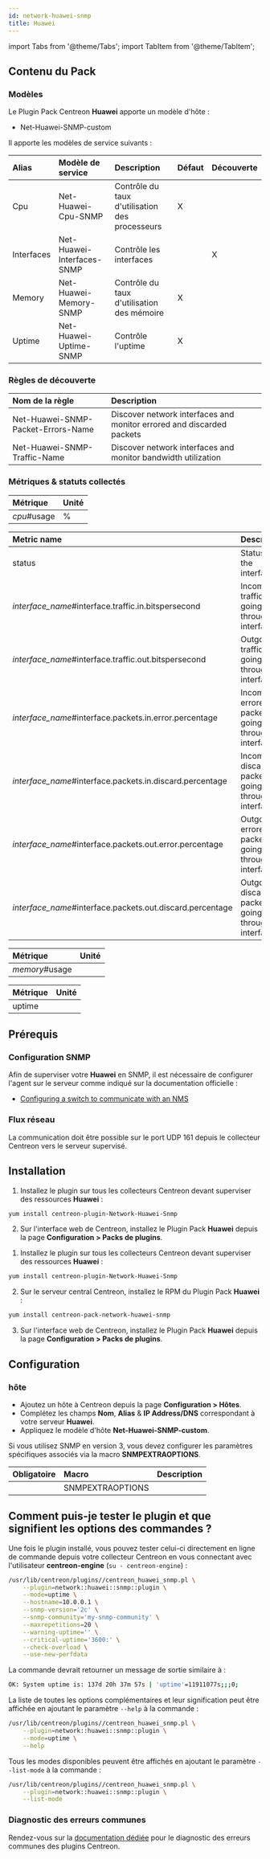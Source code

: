 ```yaml
---
id: network-huawei-snmp
title: Huawei
---
```

import Tabs from '@theme/Tabs';
import TabItem from '@theme/TabItem';


## Contenu du Pack

### Modèles

Le Plugin Pack Centreon **Huawei** apporte un modèle d'hôte :

* Net-Huawei-SNMP-custom

Il apporte les modèles de service suivants :

| Alias      | Modèle de service          | Description                                    | Défaut | Découverte |
|:-----------|:---------------------------|:-----------------------------------------------|:-------|:-----------|
| Cpu        | Net-Huawei-Cpu-SNMP        | Contrôle du taux d'utilisation des processeurs | X      |            |
| Interfaces | Net-Huawei-Interfaces-SNMP | Contrôle les interfaces                        |        | X          |
| Memory     | Net-Huawei-Memory-SNMP     | Contrôle du taux d'utilisation des mémoire     | X      |            |
| Uptime     | Net-Huawei-Uptime-SNMP     | Contrôle l'uptime                              | X      |            |

### Règles de découverte

| Nom de la règle                    | Description                                                           |
|:-----------------------------------|:----------------------------------------------------------------------|
| Net-Huawei-SNMP-Packet-Errors-Name | Discover network interfaces and monitor errored and discarded packets |
| Net-Huawei-SNMP-Traffic-Name       | Discover network interfaces and monitor bandwidth utilization         |

### Métriques & statuts collectés

<Tabs groupId="sync">
<TabItem value="Cpu" label="Cpu">

| Métrique    | Unité |
|:------------|:------|
| *cpu*#usage | %     |

</TabItem>
<TabItem value="Interfaces" label="Interfaces">

| Metric name                                               | Description                                             | Unit |
|:--------------------------------------------------------- |:------------------------------------------------------- |:---- |
| status                                                    | Status of the interface                                 |      |
| *interface_name*#interface.traffic.in.bitspersecond       | Incoming traffic going through the interface            | b/s  |
| *interface_name*#interface.traffic.out.bitspersecond      | Outgoing traffic going through the interface            | b/s  |
| *interface_name*#interface.packets.in.error.percentage    | Incoming errored packets going through the interface    | %    |
| *interface_name*#interface.packets.in.discard.percentage  | Incoming discarded packets going through the interface  | %    |
| *interface_name*#interface.packets.out.error.percentage   | Outgoing errored packets going through the interface    | %    |
| *interface_name*#interface.packets.out.discard.percentage | Outgoing discarded packets going through the interface  | %    |

</TabItem>
<TabItem value="Memory" label="Memory">

| Métrique       | Unité |
|:---------------|:------|
| *memory*#usage |       |

</TabItem>
<TabItem value="Uptime" label="Uptime">

| Métrique    | Unité |
|:------------|:------|
| uptime      |       |

</TabItem>
</Tabs>

## Prérequis

### Configuration SNMP

Afin de superviser votre **Huawei** en SNMP,  il est nécessaire de configurer l'agent sur le serveur comme indiqué sur la documentation officielle :
* [Configuring a switch to communicate with an NMS](https://support.huawei.com/enterprise/en/doc/EDOC1000141939/4dc2df25/example-for-configuring-a-switch-to-communicate-with-an-nms-using-snmpv2c)

### Flux réseau

La communication doit être possible sur le port UDP 161 depuis le collecteur
Centreon vers le serveur supervisé.

## Installation

<Tabs groupId="sync">
<TabItem value="Online License" label="Online License">

1. Installez le plugin sur tous les collecteurs Centreon devant superviser des ressources **Huawei** :

```bash
yum install centreon-plugin-Network-Huawei-Snmp
```

2. Sur l'interface web de Centreon, installez le Plugin Pack **Huawei** depuis la page **Configuration > Packs de plugins**.

</TabItem>
<TabItem value="Offline License" label="Offline License">

1. Installez le plugin sur tous les collecteurs Centreon devant superviser des ressources **Huawei** :

```bash
yum install centreon-plugin-Network-Huawei-Snmp
```

2. Sur le serveur central Centreon, installez le RPM du Plugin Pack **Huawei** :

```bash
yum install centreon-pack-network-huawei-snmp
```

3. Sur l'interface web de Centreon, installez le Plugin Pack **Huawei** depuis la page **Configuration > Packs de plugins**.

</TabItem>
</Tabs>

## Configuration

### hôte

* Ajoutez un hôte à Centreon depuis la page **Configuration > Hôtes**.
* Complétez les champs **Nom**, **Alias** & **IP Address/DNS** correspondant à votre serveur **Huawei**.
* Appliquez le modèle d'hôte **Net-Huawei-SNMP-custom**.

Si vous utilisez SNMP en version 3, vous devez configurer les paramètres
spécifiques associés via la macro **SNMPEXTRAOPTIONS**.

| Obligatoire | Macro            | Description         |
|:------------|:-----------------|:--------------------|
|             | SNMPEXTRAOPTIONS |                     |

## Comment puis-je tester le plugin et que signifient les options des commandes ?

Une fois le plugin installé, vous pouvez tester celui-ci directement en ligne
de commande depuis votre collecteur Centreon en vous connectant avec
l'utilisateur **centreon-engine** (`su - centreon-engine`) :

```bash
/usr/lib/centreon/plugins//centreon_huawei_snmp.pl \
    --plugin=network::huawei::snmp::plugin \
    --mode=uptime \
    --hostname=10.0.0.1 \
    --snmp-version='2c' \
    --snmp-community='my-snmp-community' \
    --maxrepetitions=20 \
    --warning-uptime='' \
    --critical-uptime='3600:' \
    --check-overload \
    --use-new-perfdata
```

La commande devrait retourner un message de sortie similaire à :

```bash
OK: System uptime is: 137d 20h 37m 57s | 'uptime'=11911077s;;;0;
```

La liste de toutes les options complémentaires et leur signification peut être
affichée en ajoutant le paramètre `--help` à la commande :

```bash
/usr/lib/centreon/plugins//centreon_huawei_snmp.pl \
    --plugin=network::huawei::snmp::plugin \
    --mode=uptime \
    --help
```

Tous les modes disponibles peuvent être affichés en ajoutant le paramètre
`--list-mode` à la commande :

```bash
/usr/lib/centreon/plugins//centreon_huawei_snmp.pl \
    --plugin=network::huawei::snmp::plugin \
    --list-mode
```

### Diagnostic des erreurs communes

Rendez-vous sur la [documentation dédiée](../getting-started/how-to-guides/troubleshooting-plugins.md)
pour le diagnostic des erreurs communes des plugins Centreon.